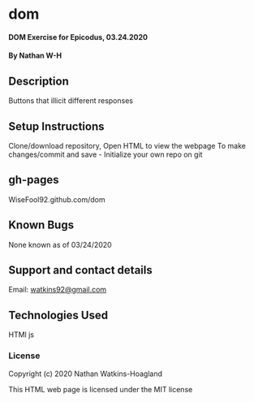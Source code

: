 # dom

#### DOM Exercise for Epicodus, 03.24.2020

#### By Nathan W-H

## Description

Buttons that illicit different responses

## Setup Instructions

Clone/download repository, Open HTML to view the webpage
To make changes/commit and save - Initialize your own repo on git

## gh-pages

WiseFool92.github.com/dom

## Known Bugs

None known as of 03/24/2020

## Support and contact details

Email: watkins92@gmail.com

## Technologies Used

HTMl
js

### License

Copyright (c) 2020 Nathan Watkins-Hoagland

This HTML web page is licensed under the MIT license